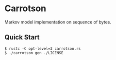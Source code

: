 # Carrotson

Markov model implementation on sequence of bytes.

## Quick Start

```console
$ rustc -C opt-level=3 carrotson.rs
$ ./carrotson gen ./LICENSE
```
